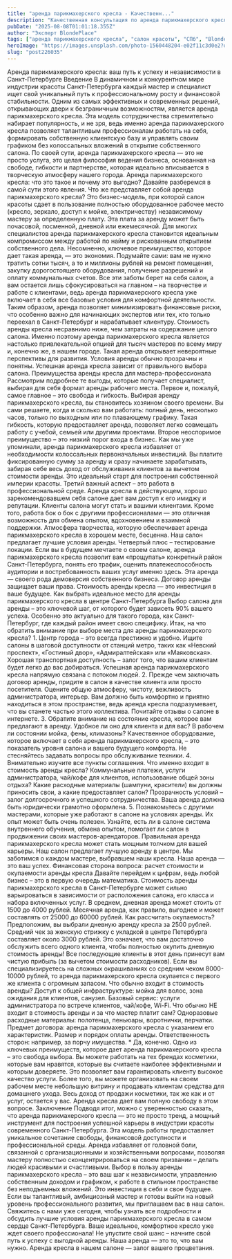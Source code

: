 ```yaml
---
title: "аренда парикмахерского кресла - Качественн..."
description: "Качественная консультация по аренда парикмахерского кресла. Комплексное исследование рыночных предложений. Получите качественную поддержку от команды BlondePlace"
pubDate: "2025-08-08T01:01:18.355Z"
author: "Эксперт BlondePlace"
tags: ["аренда парикмахерского кресла", "салон красоты", "СПб", "BlondePlace"]
heroImage: "https://images.unsplash.com/photo-1560448204-e02f11c3d0e2?q=80&w=800&auto=format&fit=crop"
slug: "post226035"
---
```


Аренда парикмахерского кресла: ваш путь к успеху и независимости в Санкт-Петербурге Введение В динамичном и конкурентном мире индустрии красоты Санкт-Петербурга каждый мастер и специалист ищет свой уникальный путь к профессиональному росту и финансовой стабильности. Одним из самых эффективных и современных решений, открывающих двери к безграничным возможностям, является аренда парикмахерского кресла. Эта модель сотрудничества стремительно набирает популярность, и не зря, ведь именно аренда парикмахерского кресла позволяет талантливым профессионалам работать на себя, формировать собственную клиентскую базу и управлять своим графиком без колоссальных вложений в открытие собственного салона. По своей сути, аренда парикмахерского кресла — это не просто услуга, это целая философия ведения бизнеса, основанная на свободе, гибкости и партнерстве, которая идеально вписывается в творческую атмосферу нашего города. Аренда парикмахерского кресла: что это такое и почему это выгодно? Давайте разберемся в самой сути этого явления. Что же представляет собой аренда парикмахерского кресла? Это бизнес-модель, при которой салон красоты сдает в пользование полностью оборудованное рабочее место (кресло, зеркало, доступ к мойке, электричеству) независимому мастеру за определенную плату. Эта плата за аренду может быть почасовой, посменной, дневной или ежемесячной. Для многих специалистов аренда парикмахерского кресла становится идеальным компромиссом между работой по найму и рискованным открытием собственного дела. Несомненно, ключевое преимущество, которое дает такая аренда, — это экономия. Подумайте сами: вам не нужно тратить сотни тысяч, а то и миллионы рублей на ремонт помещения, закупку дорогостоящего оборудования, получение разрешений и оплату коммунальных счетов. Все эти заботы берет на себя салон, а вам остается лишь сфокусироваться на главном – на творчестве и работе с клиентами, ведь аренда парикмахерского кресла уже включает в себя все базовые условия для комфортной деятельности. Таким образом, аренда позволяет минимизировать финансовые риски, что особенно важно для начинающих экспертов или тех, кто только переехал в Санкт-Петербург и нарабатывает клиентуру. Стоимость аренды кресла несравнимо ниже, чем затраты на содержание целого салона. Именно поэтому аренда парикмахерского кресла является настолько привлекательной опцией для тысяч мастеров по всему миру и, конечно же, в нашем городе. Такая аренда открывает невероятные перспективы для развития. Условия аренды обычно прозрачны и понятны. Успешная аренда кресла зависит от правильного выбора салона. Преимущества аренды кресла для мастера-профессионала Рассмотрим подробнее те выгоды, которые получает специалист, выбирая для себя формат аренды рабочего места. Первое и, пожалуй, самое главное – это свобода и гибкость. Выбирая аренду парикмахерского кресла, вы становитесь хозяином своего времени. Вы сами решаете, когда и сколько вам работать: полный день, несколько часов, только по выходным или по плавающему графику. Такая гибкость, которую предоставляет аренда, позволяет легко совмещать работу с учебой, семьей или другими проектами. Второе неоспоримое преимущество – это низкий порог входа в бизнес. Как мы уже упоминали, аренда парикмахерского кресла избавляет от необходимости колоссальных первоначальных инвестиций. Вы платите фиксированную сумму за аренду и сразу начинаете зарабатывать, забирая себе весь доход от обслуживания клиентов за вычетом стоимости аренды. Это идеальный старт для построения собственной империи красоты. Третий важный аспект – это работа в профессиональной среде. Аренда кресла в действующем, хорошо зарекомендовавшем себя салоне дает вам доступ к его имиджу и репутации. Клиенты салона могут стать и вашими клиентами. Кроме того, работа бок о бок с другими профессионалами — это отличная возможность для обмена опытом, вдохновением и взаимной поддержки. Атмосфера творчества, которую обеспечивает аренда парикмахерского кресла в хорошем месте, бесценна. Наш салон предлагает лучшие условия аренды. Четвертый плюс – тестирование локации. Если вы в будущем мечтаете о своем салоне, аренда парикмахерского кресла позволит вам «прощупать» конкретный район Санкт-Петербурга, понять его трафик, оценить платежеспособность аудитории и востребованность ваших услуг именно здесь. Эта аренда — своего рода демоверсия собственного бизнеса. Договор аренды защищает ваши права. Стоимость аренды кресла — это инвестиция в ваше будущее. Как выбрать идеальное место для аренды парикмахерского кресла в центре Санкт-Петербурга Выбор салона для аренды – это ключевой шаг, от которого будет зависеть 90% вашего успеха. Особенно это актуально для такого города, как Санкт-Петербург, где каждый район имеет свою специфику. Итак, на что обратить внимание при выборе места для аренды парикмахерского кресла? 1. Центр города – это всегда престижно и удобно. Ищите салоны в шаговой доступности от станций метро, таких как «Невский проспект», «Гостиный двор», «Адмиралтейская» или «Маяковская». Хорошая транспортная доступность – залог того, что вашим клиентам будет легко до вас добираться. Успешная аренда парикмахерского кресла напрямую связана с потоком людей. 2. Прежде чем заключать договор аренды, придите в салон в качестве клиента или просто посетителя. Оцените общую атмосферу, чистоту, вежливость администратора, интерьер. Вам должно быть комфортно и приятно находиться в этом пространстве, ведь аренда кресла подразумевает, что вы станете частью этого коллектива. Почитайте отзывы о салоне в интернете. 3. Обратите внимание на состояние кресла, которое вам предлагают в аренду. Удобное ли оно для клиента и для вас? В рабочем ли состоянии мойка, фены, климазоны? Качественное оборудование, которое включает в себя аренда парикмахерского кресла, – это показатель уровня салона и вашего будущего комфорта. Не стесняйтесь задавать вопросы про обслуживание техники. 4. Внимательно изучите все пункты соглашения. Что именно входит в стоимость аренды кресла? Коммунальные платежи, услуги администратора, чай/кофе для клиентов, использование общей зоны отдыха? Какие расходные материалы (шампуни, красители) вы должны приносить свои, а какие предоставляет салон? Прозрачность условий – залог долгосрочного и успешного сотрудничества. Ваша аренда должна быть юридически грамотно оформлена. 5. Познакомьтесь с другими мастерами, которые уже работают в салоне на условиях аренды. Их опыт может быть очень полезен. Узнайте, есть ли в салоне система внутреннего обучения, обмена опытом, помогает ли салон в продвижении своих мастеров-арендаторов. Правильная аренда парикмахерского кресла может стать мощным толчком для вашей карьеры. Наш салон предлагает лучшую аренду в центре. Мы заботимся о каждом мастере, выбравшем наши кресла. Наша аренда — это ваш успех. Финансовая сторона вопроса: расчет стоимости и окупаемости аренды кресла Давайте перейдем к цифрам, ведь любой бизнес – это в первую очередь математика. Стоимость аренды парикмахерского кресла в Санкт-Петербурге может сильно варьироваться в зависимости от расположения салона, его класса и набора включенных услуг. В среднем, дневная аренда может стоить от 1500 до 4000 рублей. Месячная аренда, как правило, выгоднее и может составлять от 25000 до 60000 рублей. Как рассчитать окупаемость? Предположим, вы выбрали дневную аренду кресла за 2500 рублей. Средний чек за женскую стрижку с укладкой в центре Петербурга составляет около 3000 рублей. Это означает, что вам достаточно обслужить всего одного клиента, чтобы полностью окупить дневную стоимость аренды! Все последующие клиенты в этот день принесут вам чистую прибыль (за вычетом стоимости расходников). Если вы специализируетесь на сложных окрашиваниях со средним чеком 8000-10000 рублей, то аренда парикмахерского кресла окупается с первого же клиента с огромным запасом. Что обычно входит в стоимость аренды? Доступ к общей инфраструктуре: мойка для волос, зона ожидания для клиентов, санузел. Базовый сервис: услуги администратора по встрече клиентов, чай/кофе, Wi-Fi. Что обычно НЕ входит в стоимость аренды и за что мастер платит сам? Одноразовые расходные материалы: полотенца, пеньюары, воротнички, перчатки. Предмет договора: аренда парикмахерского кресла с указанием его характеристик. Размер и порядок оплаты аренды. Ответственность сторон: например, за порчу имущества. * Да, конечно. Одно из ключевых преимуществ, которое дает аренда парикмахерского кресла – это свобода выбора. Вы можете работать на тех брендах косметики, которые вам нравятся, которые вы считаете наиболее эффективными и которым доверяете. Это позволяет вам гарантировать клиенту высокое качество услуги. Более того, вы можете организовать на своем рабочем месте небольшую витрину и продавать клиентам средства для домашнего ухода. Весь доход от продажи косметики, так же как и от услуг, остается у вас. Аренда кресла дает вам полную свободу в этом вопросе. Заключение Подводя итог, можно с уверенностью сказать, что аренда парикмахерского кресла — это не просто тренд, а мощный инструмент для построения успешной карьеры в индустрии красоты современного Санкт-Петербурга. Эта модель работы предоставляет уникальное сочетание свободы, финансовой доступности и профессиональной среды. Аренда избавляет от головной боли, связанной с организационными и хозяйственными вопросами, позволяя мастеру полностью сконцентрироваться на своем призвании – делать людей красивыми и счастливыми. Выбор в пользу аренды парикмахерского кресла – это ваш шаг к независимости, управлению собственным доходом и графиком, к работе в стильном пространстве без неподъемных вложений. Это инвестиция в себя и свое будущее. Если вы талантливый, амбициозный мастер и готовы выйти на новый уровень профессионального развития, мы приглашаем вас в наш салон. Свяжитесь с нами уже сегодня, чтобы узнать все подробности и обсудить лучшие условия аренды парикмахерского кресла в самом сердце Санкт-Петербурга. Ваше идеальное, комфортное кресло уже ждет своего профессионала! Не упустите свой шанс – начните свой путь к успеху с выгодной аренды. Наша аренда — это то, что вам нужно. Аренда кресла в нашем салоне — залог вашего процветания.